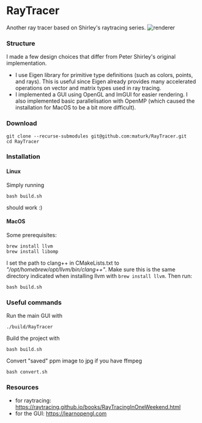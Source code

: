 # RayTracer
Another ray tracer based on Shirley's raytracing series. 
![renderer](https://user-images.githubusercontent.com/30566358/221235731-e96baeca-29c4-46c1-aaef-30538fe5a26b.jpg)
### Structure
I made a few design choices that differ from Peter Shirley's original implementation.
- I use Eigen library for primitive type definitions (such as colors, points, and rays). This is useful since Eigen already provides many accelerated operations on vector and matrix types used in ray tracing. 
- I implemented a GUI using OpenGL and ImGUI for easier rendering. I also implemented basic parallelisation with OpenMP (which caused the installation for MacOS to be a bit more difficult).
### Download
```
git clone --recurse-submodules git@github.com:maturk/RayTracer.git
cd RayTracer
```
### Installation
#### Linux
Simply running 
```
bash build.sh
```
should work :)
#### MacOS
Some prerequisites:
```
brew install llvm
brew install libomp
```
I set the path to clang++ in CMakeLists.txt to <em>"/opt/homebrew/opt/llvm/bin/clang++"</em>. Make sure this is the same directory indicated when installing llvm with ``brew install llvm``. 
Then run:
```
bash build.sh
```
### Useful commands
Run the main GUI with
```
./build/RayTracer
```
Build the project with
```
bash build.sh
```
Convert "saved" ppm image to jpg if you have ffmpeg
```
bash convert.sh
```
### Resources
 - for raytracing: https://raytracing.github.io/books/RayTracingInOneWeekend.html
 - for the GUI: https://learnopengl.com
